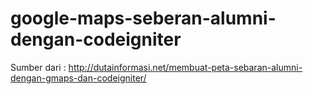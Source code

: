 # google-maps-seberan-alumni-dengan-codeigniter

Sumber dari : http://dutainformasi.net/membuat-peta-sebaran-alumni-dengan-gmaps-dan-codeigniter/
